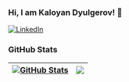 ### Hi, I am Kaloyan Dyulgerov! 👋

[![LinkedIn](https://img.shields.io/badge/-LinkedIn-0e76a8?style=flat-square&logo=Linkedin&logoColor=white)](https://www.linkedin.com/in/kaloyan-dyulgerov-a550b2150/)

### GitHub Stats

| <a href="#"><img align="center" src="https://github-readme-stats.vercel.app/api?username=KDyulgerov&show_icons=true&include_all_commits=true&hide_border=true" alt="GitHub Stats" /></a> | <a href="#"><img align="center" src="https://github-readme-stats.vercel.app/api/top-langs/?username=KDyulgerov&layout=compact&hide_border=true" /></a> |
| ------------- | ------------- |
